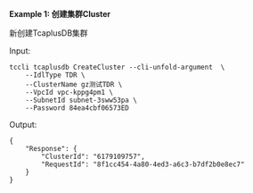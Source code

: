 **Example 1: 创建集群Cluster**

新创建TcaplusDB集群

Input: 

```
tccli tcaplusdb CreateCluster --cli-unfold-argument  \
    --IdlType TDR \
    --ClusterName gz测试TDR \
    --VpcId vpc-kppg4pm1 \
    --SubnetId subnet-3sww53pa \
    --Password 84ea4cbf06573ED
```

Output: 
```
{
    "Response": {
        "ClusterId": "6179109757",
        "RequestId": "8f1cc454-4a80-4ed3-a6c3-b7df2b0e8ec7"
    }
}
```

